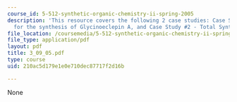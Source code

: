 ```yaml
---
course_id: 5-512-synthetic-organic-chemistry-ii-spring-2005
description: 'This resource covers the following 2 case studies: Case Study #1 - Intermediate
  for the synthesis of Glycinoeclepin A, and Case Study #2 - Total Synthesis of Prostaglandins.'
file_location: /coursemedia/5-512-synthetic-organic-chemistry-ii-spring-2005/210ac5d179e1e0e710dec87717f2d16b_3_09_05.pdf
file_type: application/pdf
layout: pdf
title: 3_09_05.pdf
type: course
uid: 210ac5d179e1e0e710dec87717f2d16b

---
```

None